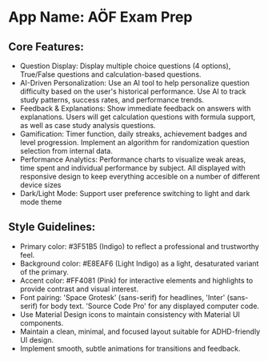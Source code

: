 # **App Name**: AÖF Exam Prep

## Core Features:

- Question Display: Display multiple choice questions (4 options), True/False questions and calculation-based questions.
- AI-Driven Personalization: Use an AI tool to help personalize question difficulty based on the user's historical performance. Use AI to track study patterns, success rates, and performance trends.
- Feedback & Explanations: Show immediate feedback on answers with explanations. Users will get calculation questions with formula support, as well as case study analysis questions.
- Gamification: Timer function, daily streaks, achievement badges and level progression. Implement an algorithm for randomization question selection from internal data.
- Performance Analytics: Performance charts to visualize weak areas, time spent and individual performance by subject. All displayed with responsive design to keep everything accesible on a number of different device sizes
- Dark/Light Mode: Support user preference switching to light and dark mode theme

## Style Guidelines:

- Primary color: #3F51B5 (Indigo) to reflect a professional and trustworthy feel.
- Background color: #E8EAF6 (Light Indigo) as a light, desaturated variant of the primary.
- Accent color: #FF4081 (Pink) for interactive elements and highlights to provide contrast and visual interest.
- Font pairing: 'Space Grotesk' (sans-serif) for headlines, 'Inter' (sans-serif) for body text. 'Source Code Pro' for any displayed computer code.
- Use Material Design icons to maintain consistency with Material UI components.
- Maintain a clean, minimal, and focused layout suitable for ADHD-friendly UI design.
- Implement smooth, subtle animations for transitions and feedback.